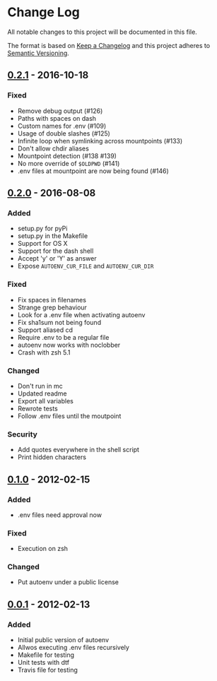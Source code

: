 # Change Log
All notable changes to this project will be documented in this file.

The format is based on [Keep a Changelog](http://keepachangelog.com/) 
and this project adheres to [Semantic Versioning](http://semver.org/).

## [0.2.1] - 2016-10-18

### Fixed
- Remove debug output (#126)
- Paths with spaces on dash
- Custom names for .env (#109)
- Usage of double slashes (#125)
- Infinite loop when symlinking across mountpoints (#133)
- Don't allow chdir aliases
- Mountpoint detection (#138 #139)
- No more override of `$OLDPWD` (#141)
- .env files at mountpoint are now being found (#146)

## [0.2.0] - 2016-08-08

### Added
- setup.py for pyPi
- setup.py in the Makefile
- Support for OS X
- Support for the dash shell
- Accept 'y' or 'Y' as answer
- Expose `AUTOENV_CUR_FILE` and `AUTOENV_CUR_DIR`

### Fixed
- Fix spaces in filenames
- Strange grep behaviour
- Look for a .env file when activating autoenv
- Fix sha1sum not being found
- Support aliased cd
- Require .env to be a regular file
- autoenv now works with noclobber
- Crash with zsh 5.1

### Changed
- Don't run in mc
- Updated readme
- Export all variables
- Rewrote tests
- Follow .env files until the moutpoint

### Security
- Add quotes everywhere in the shell script
- Print hidden characters

## [0.1.0] - 2012-02-15

### Added
- .env files need approval now

### Fixed
- Execution on zsh

### Changed
- Put autoenv under a public license

## [0.0.1] - 2012-02-13

### Added
- Initial public version of autoenv
- Allwos executing .env files recursively
- Makefile for testing
- Unit tests with dtf
- Travis file for testing

[0.0.1]: https://github.com/kennethreitz/autoenv/releases/tag/v0.0.1
[0.1.0]: https://github.com/kennethreitz/autoenv/releases/tag/v0.1.0
[0.2.0]: https://github.com/kennethreitz/autoenv/releases/tag/v0.2.0
[0.2.1]: https://github.com/kennethreitz/autoenv/releases/tag/v0.2.1
[0.2.2]: https://github.com/kennethreitz/autoenv
